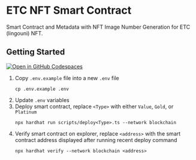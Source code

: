 # ETC NFT Smart Contract

Smart Contract and Metadata with NFT Image Number Generation for ETC (lingouni) NFT.

## Getting Started

[![Open in GitHub Codespaces](https://github.com/codespaces/badge.svg)](https://codespaces.new/MusabShakeel576/etc-nft-smart-contract?quickstart=1)

1. Copy `.env.example` file into a new `.env` file
    ```shell
    cp .env.example .env
    ```
1. Update `.env` variables
1. Deploy smart contract, replace `<Type>` with either `Value`, `Gold`, or `Platinum`
    ```shell
    npx hardhat run scripts/deploy<Type>.ts --network blockchain
    ```
1. Verify smart contract on explorer, replace `<address>` with the smart contract address displayed after running recent deploy command
    ```shell
    npx hardhat verify --network blockchain <address>
    ```
